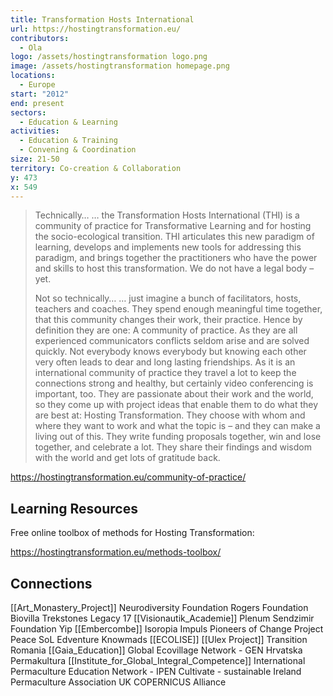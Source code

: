 ```yaml
---
title: Transformation Hosts International
url: https://hostingtransformation.eu/
contributors:
  - Ola
logo: /assets/hostingtransformation logo.png
image: /assets/hostingtransformation homepage.png
locations:
  - Europe
start: "2012"
end: present
sectors:
  - Education & Learning
activities:
  - Education & Training
  - Convening & Coordination
size: 21-50
territory: Co-creation & Collaboration
y: 473
x: 549
---
```

> Technically…
> … the Transformation Hosts International (THI) is a community of practice for Transformative Learning and for hosting the socio-ecological transition. THI articulates this new paradigm of learning, develops and implements new tools for addressing this paradigm, and brings together the practitioners who have the power and skills to host this transformation. We do not have a legal body – yet.
> 
> Not so technically…
> … just imagine a bunch of facilitators, hosts, teachers and coaches. They spend enough meaningful time together, that this community changes their work, their practice. Hence by definition they are one: A community of practice.
> As they are all experienced communicators conflicts seldom arise and are solved quickly. Not everybody knows everybody but knowing each other very often leads to dear and long lasting friendships. As it is an international community of practice they travel a lot to keep the connections strong and healthy, but certainly video conferencing is important, too. They are passionate about their work and the world, so they come up with project ideas that enable them to do what they are best at: Hosting Transformation. They choose with whom and where they want to work and what the topic is – and they can make a living out of this. They write funding proposals together, win and lose together, and celebrate a lot. They share their findings and wisdom with the world and get lots of gratitude back.

https://hostingtransformation.eu/community-of-practice/ 

## Learning Resources

Free online toolbox of methods for Hosting Transformation: 

https://hostingtransformation.eu/methods-toolbox/ 

## Connections

[[Art_Monastery_Project]]
Neurodiversity Foundation
Rogers Foundation
Biovilla
Trekstones
Legacy 17
[[Visionautik_Academie]]
Plenum
Sendzimir Foundation
Yip
[[Embercombe]]
Isoropia
Impuls
Pioneers of Change
Project Peace
SoL
Edventure
Knowmads
[[ECOLISE]]
[[Ulex Project]]
Transition Romania
[[Gaia_Education]]
Global Ecovillage Network - GEN
Hrvatska Permakultura
[[Institute_for_Global_Integral_Competence]]
International Permaculture Education Network - IPEN
Cultivate - sustainable Ireland
Permaculture Association UK
COPERNICUS Alliance
